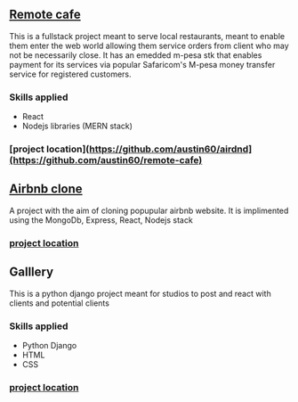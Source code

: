

## [Remote cafe](https://brilliant-manatee-25defd.netlify.app/)
This is a fullstack project meant to serve local restaurants, meant to enable them enter the web world allowing them service orders from client who may not be necessarily close. It has an emedded m-pesa stk that enables payment for its services via popular Safaricom's M-pesa money transfer service for registered customers.

### Skills applied
* React
* Nodejs libraries (MERN stack)

### [project location](https://github.com/austin60/airdnd](https://github.com/austin60/remote-cafe)


## [Airbnb clone](https://sprightly-cannoli-5bf619.netlify.app/)
A project with the aim of cloning popupular airbnb website. It is implimented using the MongoDb, Express, React, Nodejs stack

### [project location](https://github.com/austin60/airdnd)

## Galllery
This is a python django project meant for studios to post and react with clients and potential clients

### Skills applied
* Python Django
* HTML
* CSS  

### [project location]([https://github.com/austin60/airdnd](https://github.com/austin60/django-gallery))
